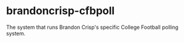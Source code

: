 # brandoncrisp-cfbpoll
 The system that runs Brandon Crisp's specific College Football polling system.
